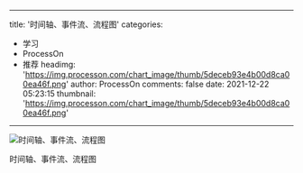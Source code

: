 
---
title: '时间轴、事件流、流程图'
categories: 
 - 学习
 - ProcessOn
 - 推荐
headimg: 'https://img.processon.com/chart_image/thumb/5deceb93e4b00d8ca00ea46f.png'
author: ProcessOn
comments: false
date: 2021-12-22 05:23:15
thumbnail: 'https://img.processon.com/chart_image/thumb/5deceb93e4b00d8ca00ea46f.png'
---

<div>   
<img class="thumb" alt="时间轴、事件流、流程图" src="https://img.processon.com/chart_image/thumb/5deceb93e4b00d8ca00ea46f.png" referrerpolicy="no-referrer">
<p>时间轴、事件流、流程图</p>  
</div>
            